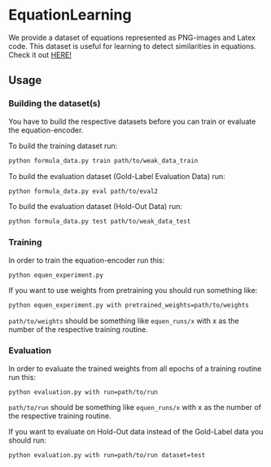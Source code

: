 # EquationLearning
We provide a dataset of equations represented as PNG-images and Latex code. This dataset is useful for learning to detect similarities in equations. Check it out [HERE!](https://whadup.github.io/EquationLearning/)

## Usage 

### Building the dataset(s)

You have to build the respective datasets before you can train or evaluate the equation-encoder.

To build the training dataset run:
```bash 
python formula_data.py train path/to/weak_data_train
```

To build the evaluation dataset (Gold-Label Evaluation Data) run:
```bash
python formula_data.py eval path/to/eval2
```

To build the evaluation dataset (Hold-Out Data) run:
```bash
python formula_data.py test path/to/weak_data_test
```

### Training

In order to train the equation-encoder run this:

```bash
python equen_experiment.py
```

If you want to use weights from pretraining you should run something like:

```bash
python equen_experiment.py with pretrained_weights=path/to/weights
```
```path/to/weights``` should be something like ```equen_runs/x``` with x as the number of the respective training routine.

### Evaluation

In order to evaluate the trained weights from all epochs of a training routine run this:

```bash
python evaluation.py with run=path/to/run
```

```path/to/run``` should be something like ```equen_runs/x``` with x as the number of the respective training routine.

If you want to evaluate on Hold-Out data instead of the Gold-Label data you should run:

```bash
python evaluation.py with run=path/to/run dataset=test
```